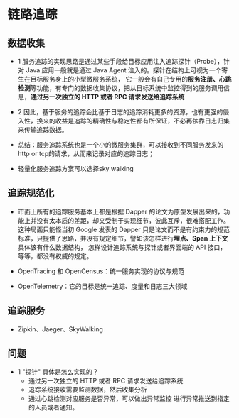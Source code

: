 # 链路追踪
## 数据收集
- 1 服务追踪的实现思路是通过某些手段给目标应用注入追踪探针（Probe），针对 Java 应用一般就是通过 Java Agent 注入的。探针在结构上可视为一个寄生在目标服务身上的小型微服务系统，
它一般会有自己专用的**服务注册、心跳检测**等功能，有专门的数据收集协议，把从目标系统中监控得到的服务调用信息，**通过另一次独立的 HTTP 或者 RPC 请求发送给追踪系统**

- 2 因此，基于服务的追踪会比基于日志的追踪消耗更多的资源，也有更强的侵入性，换来的收益是追踪的精确性与稳定性都有所保证，不必再依靠日志归集来传输追踪数据。

- 总结：服务追踪系统也是一个小的微服务集群，可以接收到不同服务发来的http or tcp的请求，从而来记录对应的追踪日志； 

- 轻量化服务追踪方案可以选择sky walking



## 追踪规范化
- 市面上所有的追踪服务基本上都是根据 Dapper 的论文为原型发展出来的，功能上并没有太本质的差距，却又受制于实现细节，彼此互斥，很难搭配工作。
这种局面只能怪当初 Google 发表的 Dapper 只是论文而不是有约束力的规范标准，只提供了思路，并没有规定细节，譬如该怎样进行**埋点、Span 上下文**具体该有什么数据结构，
怎样设计追踪系统与探针或者界面端的 API 接口，等等，都没有权威的规定。

- OpenTracing 和 OpenCensus：统一服务实现的协议与规范

- OpenTelemetry：它的目标是统一追踪、度量和日志三大领域

## 追踪服务
- Zipkin、Jaeger、SkyWalking 

## 问题
- 1 "探针" 具体是怎么实现的？
    - 通过另一次独立的 HTTP 或者 RPC 请求发送给追踪系统
    - 追踪系统接收需要监测数据，然后收集分析
    - 通过心跳检测对应服务是否异常，可以做出异常监控 进行异常推送到指定的人员或者通知。